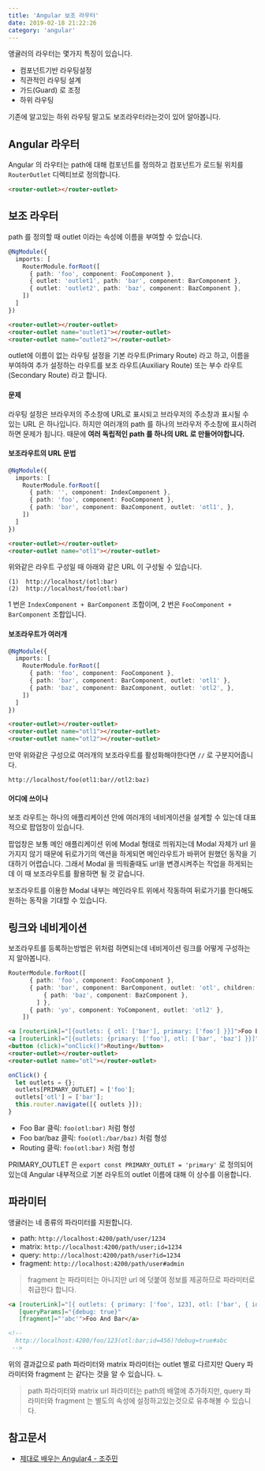 ```yaml
---
title: 'Angular 보조 라우터'
date: 2019-02-18 21:22:26
category: 'angular'
---
```



앵귤러의 라우터는 몇가지 특징이 있습니다.

* 컴포넌트기반 라우팅설정
* 직관적인 라우팅 설계
* 가드(Guard) 로 조정
* 하위 라우팅

기존에 알고있는 하위 라우팅 말고도 보조라우터라는것이 있어 알아봅니다.

## Angular 라우터

Angular 의 라우터는 path에 대해 컴포넌트를 정의하고 컴포넌트가 로드될 위치를 `RouterOutlet` 디렉티브로 정의합니다.

```html
<router-outlet></router-outlet>
```

## 보조 라우터

path 를 정의할 때 outlet 이라는 속성에 이름을 부여할 수 있습니다.

```ts
@NgModule({
  imports: [
    RouterModule.forRoot([
      { path: 'foo', component: FooComponent },
      { outlet: 'outlet1', path: 'bar', component: BarComponent },
      { outlet: 'outlet2', path: 'baz', component: BazComponent },
    ])
  ]
})
```

```html
<router-outlet></router-outlet>
<router-outlet name="outlet1"></router-outlet>
<router-outlet name="outlet2"></router-outlet>
```

outlet에 이름이 없는 라우팅 설정을 기본 라우트(Primary Route) 라고 하고,
이름을 부여하여 추가 설정하는 라우트를 보조 라우트(Auxiliary Route) 또는 부수 라우트(Secondary Route) 라고 합니다.

#### 문제

라우팅 설정은 브라우저의 주소창에 URL로 표시되고 브라우저의 주소창과 표시될 수 있는 URL 은 하나입니다. 하지만 여러개의 path 를 하나의 브라우저 주소창에 표시하려하면 문제가 됩니다. 때문에 **여러 독립적인 path 를 하나의 URL 로 만들어야합니다.**


#### 보조라우트의 URL 문법

```ts
@NgModule({
  imports: [
    RouterModule.forRoot([
      { path: '', component: IndexComponent },
      { path: 'foo', component: FooComponent },
      { path: 'bar', component: BazComponent, outlet: 'otl1', },
    ])
  ]
})
```
```html
<router-outlet></router-outlet>
<router-outlet name="otl1"></router-outlet>
```

위와같은 라우트 구성일 때 아래와 같은 URL 이 구성될 수 있습니다.
```
(1)  http://localhost/(otl:bar)
(2)  http://localhost/foo(otl:bar)
```

1 번은 `IndexComponent + BarComponent` 조합이며,
2 번은 `FooComponent + BarComponent` 조합입니다.

#### 보조라우트가 여러개

```ts
@NgModule({
  imports: [
    RouterModule.forRoot([
      { path: 'foo', component: FooComponent },
      { path: 'bar', component: BarComponent, outlet: 'otl1' },
      { path: 'baz', component: BazComponent, outlet: 'otl2', },
    ])
  ]
})
```
```html
<router-outlet></router-outlet>
<router-outlet name="otl1"></router-outlet>
<router-outlet name="otl2"></router-outlet>
```

만약 위와같은 구성으로 여러개의 보조라우트를 활성화해야한다면 `//` 로 구분지어줍니다.

```
http://localhost/foo(otl1:bar//otl2:baz)
```

#### 어디에 쓰이나

보조 라우트는 하나의 애플리케이션 안에 여러개의 네비게이션을 설계할 수 있는데 대표적으로 팝업창이 있습니다.

팝업창은 보통 메인 애플리케이션 위에 Modal 형태로 띄워지는데 Modal 자체가 url 을 가지지 않기 때문에 뒤로가기의 액션을 하게되면 메인라우트가 바뀌어 원했던 동작을 기대하기 어렵습니다. 그래서 Modal 을 띄워줄때도 url을 변경시켜주는 작업을 하게되는데 이 때 보조라우트를 활용하면 될 것 같습니다.

보조라우트를 이용한 Modal 내부는 메인라우트 위에서 작동하여 뒤로가기를 한다해도 원하는 동작을 기대할 수 있습니다.

## 링크와 네비게이션

보조라우트를 등록하는방법은 위처럼 하면되는데 네비게이션 링크를 어떻게 구성하는지 알아봅니다.

```ts
RouterModule.forRoot([
      { path: 'foo', component: FooComponent },
      { path: 'bar', component: BarComponent, outlet: 'otl', children: [
          { path: 'baz', component: BazComponent },
        ] },
      { path: 'yo', component: YoComponent, outlet: 'otl2' },
    ])
```
```html
<a [routerLink]="[{outlets: { otl: ['bar'], primary: ['foo'] }}]">Foo Bar</a>
<a [routerLink]="[{outlets: {primary: ['foo'], otl: ['bar', 'baz'] }}]">Foo bar/baz</a>
<button (click)="onClick()">Routing</button>
<router-outlet></router-outlet>
<router-outlet name="otl"></router-outlet>
```
```ts
onClick() {
  let outlets = {};
  outlets[PRIMARY_OUTLET] = ['foo'];
  outlets['otl'] = ['bar'];
  this.router.navigate([{ outlets }]);
}
```

* Foo Bar 클릭: `foo(otl:bar)` 처럼 형성
* Foo bar/baz 클릭: `foo(otl:/bar/baz)` 처럼 형성
* Routing 클릭: `foo(otl:bar)` 처럼 형성

PRIMARY_OUTLET 은 `export const PRIMARY_OUTLET = 'primary'` 로 정의되어있는데 Angular 내부적으로 기본 라우트의 outlet 이름에 대해 이 상수를 이용합니다.

## 파라미터

앵귤러는 네 종류의 파라미터를 지원합니다.

* path: `http://localhost:4200/path/user/1234`
* matrix: `http://localhost:4200/path/user;id=1234`
* query: `http://localhost:4200/path/user?id=1234`
* fragment: `http://localhost:4200/path/user#admin`

> fragment 는 파라미터는 아니지만 url 에 덧붙여 정보를 제공하므로 파라미터로 취급한다 합니다.

```html
<a [routerLink]="[{ outlets: { primary: ['foo', 123], otl: ['bar', { id: 456 }]}}]"
   [queryParams]="{debug: true}"
   [fragment]="'abc'">Foo And Bar</a>

<!--
  http://localhost:4200/foo/123(otl:bar;id=456)?debug=true#abc
 -->
```

위의 결과값으로 path 파라미터와 matrix 파라미터는 outlet 별로 다르지만 Query 파라미터와 fragment 는 같다는 것을 알 수 있습니다.  ㄴ

> path 파라미터와 matrix url 파라미터는 path의 배열에 추가하지만, query 파라미터와 fragment 는 별도의 속성에 설정하고있는것으로 유추해볼 수 있습니다.


## 참고문서

* [제대로 배우는 Angular4 - 조주민](http://www.yes24.com/24/goods/42497045)
